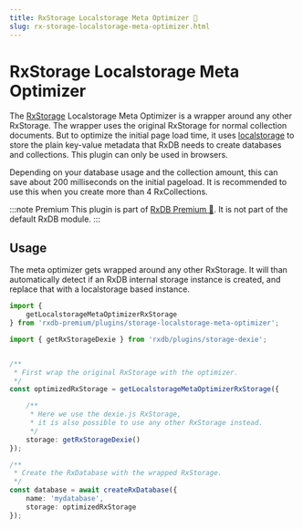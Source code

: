```yaml
---
title: RxStorage Localstorage Meta Optimizer 👑
slug: rx-storage-localstorage-meta-optimizer.html
---
```


# RxStorage Localstorage Meta Optimizer

The [RxStorage](./rx-storage.md) Localstorage Meta Optimizer is a wrapper around any other RxStorage. The wrapper uses the original RxStorage for normal collection documents. But to optimize the initial page load time, it uses [localstorage](https://developer.mozilla.org/en-US/docs/Web/API/Window/localStorage?retiredLocale=de) to store the plain key-value metadata that RxDB needs to create databases and collections. This plugin can only be used in browsers.

Depending on your database usage and the collection amount, this can save about 200 milliseconds on the initial pageload. It is recommended to use this when you create more than 4 RxCollections.

:::note Premium
This plugin is part of [RxDB Premium 👑](/premium). It is not part of the default RxDB module.
:::

## Usage

The meta optimizer gets wrapped around any other RxStorage. It will than automatically detect if an RxDB internal storage instance is created, and replace that with a localstorage based instance.

```ts
import {
    getLocalstorageMetaOptimizerRxStorage
} from 'rxdb-premium/plugins/storage-localstorage-meta-optimizer';

import { getRxStorageDexie } from 'rxdb/plugins/storage-dexie';


/**
 * First wrap the original RxStorage with the optimizer.
 */
const optimizedRxStorage = getLocalstorageMetaOptimizerRxStorage({

    /**
     * Here we use the dexie.js RxStorage,
     * it is also possible to use any other RxStorage instead.
     */
    storage: getRxStorageDexie()
});

/**
 * Create the RxDatabase with the wrapped RxStorage. 
 */
const database = await createRxDatabase({
    name: 'mydatabase',
    storage: optimizedRxStorage
});

```
